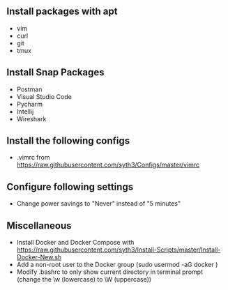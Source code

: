 ## Install packages with apt
- vim
- curl
- git
- tmux

## Install Snap Packages
- Postman
- Visual Studio Code
- Pycharm
- Intellij
- Wireshark

## Install the following configs
- .vimrc from https://raw.githubusercontent.com/syth3/Configs/master/vimrc

## Configure following settings
- Change power savings to "Never" instead of "5 minutes"

## Miscellaneous
- Install Docker and Docker Compose with https://raw.githubusercontent.com/syth3/Install-Scripts/master/Install-Docker-New.sh
- Add a non-root user to the Docker group (sudo usermod -aG docker <username>)
- Modify .bashrc to only show current directory in terminal prompt (change the \w (lowercase) to \W (uppercase))
